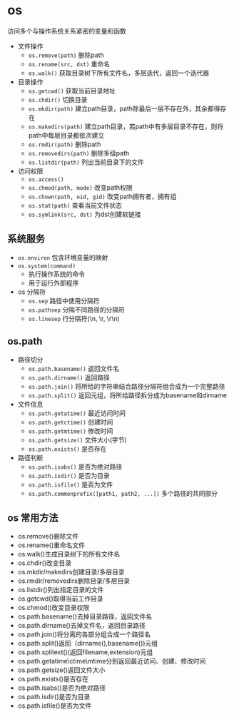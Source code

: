 
# os

访问多个与操作系统关系紧密的变量和函数

* 文件操作
  * `os.remove(path)` 删除path
  * `os.rename(src, dst)` 重命名
  * `os.walk()` 获取目录树下所有文件名，多层迭代，返回一个迭代器
* 目录操作
  * `os.getcwd()` 获取当前目录地址
  * `os.chdir()` 切换目录
  * `os.mkdir(path)` 建立path目录，path除最后一层不存在外，其余都得存在
  * `os.makedirs(path)` 建立path目录，若path中有多层目录不存在，则将path中每层目录都依次建立
  * `os.rmdir(path)` 删除path
  * `os.removedirs(path)` 删除多级path
  * `os.listdir(path)` 列出当前目录下的文件
* 访问权限
  * `os.access()` 
  * `os.chmod(path, mode)` 改变path权限
  * `os.chown(path, uid, gid)` 改变path拥有者，拥有组
  * `os.stat(path)` 查看当前文件状态
  * `os.symlink(src, dst)` 为dst创建软链接

## 系统服务
* `os.environ` 包含环境变量的映射
* `os.system(command)`
  * 执行操作系统的命令
  * 用于运行外部程序
* os 分隔符
  * `os.sep` 路径中使用分隔符
  * `os.pathsep` 分隔不同路径的分隔符
  * `os.linesep` 行分隔符(\n, \r, \r\n)

## os.path
* 路径切分
  * `os.path.basename()` 返回文件名
  * `os.path.dirname()` 返回路径
  * `os.path.join()` 将所给的字符串结合路径分隔符组合成为一个完整路径
  * `os.path.split()` 返回元组，将所给路径拆分成为basename和dirname
* 文件信息
  * `os.path.getatime()` 最近访问时间
  * `os.path.getctime()` 创建时间
  * `os.path.getmtime()` 修改时间
  * `os.path.getsize()` 文件大小(字节)
  * `os.path.exists()` 是否存在
* 路径判断
  * `os.path.isabs()` 是否为绝对路径
  * `os.path.isdir()` 是否为目录
  * `os.path.isfile()` 是否为文件
  * `os.path.commonprefix([path1, path2, ...])` 多个路径的共同部分







## os 常用方法

* os.remove()删除文件
* os.rename()重命名文件
* os.walk()生成目录树下的所有文件名
* os.chdir()改变目录
* os.mkdir/makedirs创建目录/多层目录
* os.rmdir/removedirs删除目录/多层目录
* os.listdir()列出指定目录的文件
* os.getcwd()取得当前工作目录
* os.chmod()改变目录权限
* os.path.basename()去掉目录路径，返回文件名
* os.path.dirname()去掉文件名，返回目录路径
* os.path.join()将分离的各部分组合成一个路径名
* os.path.split()返回（dirname(),basename())元组
* os.path.splitext()(返回filename,extension)元组
* os.path.getatime\ctime\mtime分别返回最近访问、创建、修改时间
* os.path.getsize()返回文件大小
* os.path.exists()是否存在
* os.path.isabs()是否为绝对路径
* os.path.isdir()是否为目录
* os.path.isfile()是否为文件


